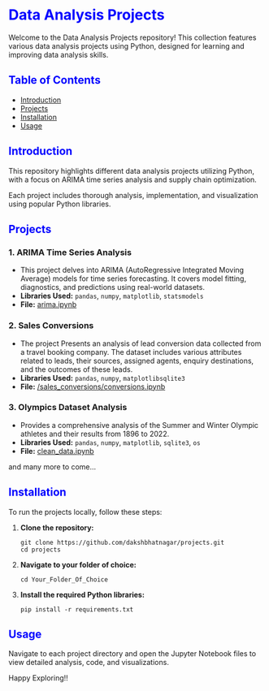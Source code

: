 <h1 style="color: #0000ff">Data Analysis Projects</h1>

<p>Welcome to the Data Analysis Projects repository! This collection features various data analysis projects using Python, designed for learning and improving data analysis skills.</p>

<h2 style="color: #0000ff">Table of Contents</h2>
<ul>
    <li><a href="#introduction">Introduction</a></li>
    <li><a href="#projects">Projects</a></li>
    <li><a href="#installation">Installation</a></li>
    <li><a href="#usage">Usage</a></li>
</ul>

<h2 id="introduction" style="color: #0000ff">Introduction</h2>
<p>This repository highlights different data analysis projects utilizing Python, with a focus on ARIMA time series analysis and supply chain optimization.</p>
<p>Each project includes thorough analysis, implementation, and visualization using popular Python libraries.</p>

<h2 id="projects" style="color: #0000ff">Projects</h2>

<h3>1. ARIMA Time Series Analysis</h3>
<ul>
    <li>This project delves into ARIMA (AutoRegressive Integrated Moving Average) models for time series forecasting. It covers model fitting, diagnostics, and predictions using real-world datasets.</li>
    <li><strong>Libraries Used:</strong> <code>pandas</code>, <code>numpy</code>, <code>matplotlib</code>, <code>statsmodels</code></li>
    <li><strong>File:</strong> <a href="/arima/arima.ipynb">arima.ipynb</a></li>
</ul>

<h3>2. Sales Conversions</h3>
<ul>
    <li>The project Presents an analysis of lead conversion data collected from a travel booking company. The dataset includes various attributes related to leads, their sources, assigned agents, enquiry destinations, and the outcomes of these leads.</li>
    <li><strong>Libraries Used:</strong> <code>pandas</code>, <code>numpy</code>, <code>matplotlib</code><code>sqlite3</code></li>
    <li><strong>File:</strong> <a href="analysis.ipynb">/sales_conversions/conversions.ipynb</a></li>
</ul>

<h3>3. Olympics Dataset Analysis</h3>
<ul>
    <li>Provides a comprehensive analysis of the Summer and Winter Olympic athletes and their results from 1896 to 2022.</li>
    <li><strong>Libraries Used:</strong> <code>pandas</code>, <code>numpy</code>, <code>matplotlib</code>, <code>sqlite3</code>, <code>os</code></li>
    <li><strong>File:</strong> <a href="/Olympics/clean_data.ipynb">clean_data.ipynb</a></li>
</ul>

<p>and many more to come...</p>

<h2 id="installation" style="color: #0000ff">Installation</h2>
<p>To run the projects locally, follow these steps:</p>
<ol>
    <li><strong>Clone the repository:</strong>
        <pre><code>git clone https://github.com/dakshbhatnagar/projects.git
cd projects</code></pre>
    </li>
    <li><strong>Navigate to your folder of choice:</strong>
        <pre><code>cd Your_Folder_Of_Choice</code></pre>
    </li>
    <li><strong>Install the required Python libraries:</strong>
        <pre><code>pip install -r requirements.txt</code></pre>
    </li>
</ol>

<h2 id="usage" style="color: #0000ff">Usage</h2>
<p>Navigate to each project directory and open the Jupyter Notebook files to view detailed analysis, code, and visualizations.</p>

Happy Exploring!!
